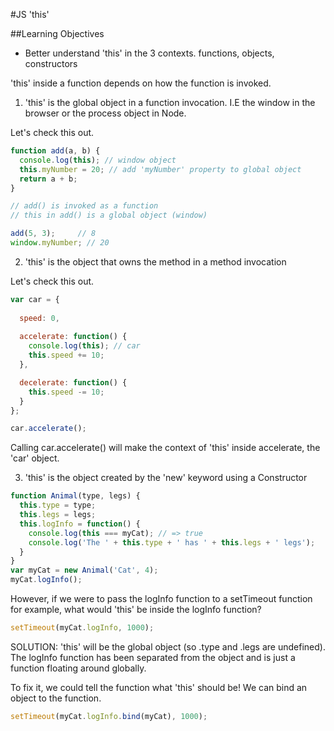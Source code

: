 #JS 'this'

##Learning Objectives

- Better understand 'this' in the 3 contexts. functions, objects, constructors

'this' inside a function depends on how the function is invoked. 

1. 'this' is the global object in a function invocation. I.E the window in the browser or the process object in Node.

Let's check this out.

```js
function add(a, b) {  
  console.log(this); // window object
  this.myNumber = 20; // add 'myNumber' property to global object
  return a + b;
}

// add() is invoked as a function
// this in add() is a global object (window)

add(5, 3);     // 8
window.myNumber; // 20  
```

2. 'this' is the object that owns the method in a method invocation

Let's check this out.

```js
var car = {
  
  speed: 0,
  
  accelerate: function() {
    console.log(this); // car
    this.speed += 10;
  },

  decelerate: function() {
    this.speed -= 10;
  }
};

car.accelerate();
```

Calling car.accelerate() will make the context of 'this' inside accelerate, the 'car' object.


3. 'this' is the object created by the 'new' keyword using a Constructor

```js
function Animal(type, legs) {  
  this.type = type;
  this.legs = legs;  
  this.logInfo = function() {
    console.log(this === myCat); // => true
    console.log('The ' + this.type + ' has ' + this.legs + ' legs');
  }
}
var myCat = new Animal('Cat', 4);  
myCat.logInfo();
```

However, if we were to pass the logInfo function to a setTimeout function for example, what would 'this' be inside the logInfo function?

```js
setTimeout(myCat.logInfo, 1000); 
```

SOLUTION: 'this' will be the global object (so .type and .legs are undefined). The logInfo function has been separated from the object and is just a function floating around globally.

To fix it, we could tell the function what 'this' should be! We can bind an object to the function.

```js
setTimeout(myCat.logInfo.bind(myCat), 1000);
```